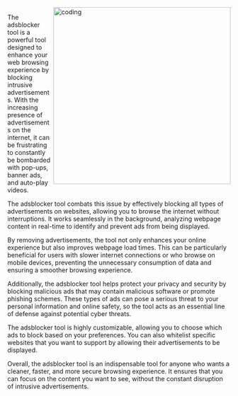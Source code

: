 <img align="right" alt="coding" width ="400" src="[adsblocker.gif](https://github.com/thegreatpayload/adsblocker/blob/3431ef55154c5cd3d5338f5982fdb16ce0a58b9a/adsblocker.gif)">
<p>The adsblocker tool is a powerful tool designed to enhance your web browsing experience by blocking intrusive advertisements. With the increasing presence of advertisements on the internet, it can be frustrating to constantly be bombarded with pop-ups, banner ads, and auto-play videos. 

The adsblocker tool combats this issue by effectively blocking all types of advertisements on websites, allowing you to browse the internet without interruptions. It works seamlessly in the background, analyzing webpage content in real-time to identify and prevent ads from being displayed.

By removing advertisements, the tool not only enhances your online experience but also improves webpage load times. This can be particularly beneficial for users with slower internet connections or who browse on mobile devices, preventing the unnecessary consumption of data and ensuring a smoother browsing experience.

Additionally, the adsblocker tool helps protect your privacy and security by blocking malicious ads that may contain malicious software or promote phishing schemes. These types of ads can pose a serious threat to your personal information and online safety, so the tool acts as an essential line of defense against potential cyber threats.

The adsblocker tool is highly customizable, allowing you to choose which ads to block based on your preferences. You can also whitelist specific websites that you want to support by allowing their advertisements to be displayed.

Overall, the adsblocker tool is an indispensable tool for anyone who wants a cleaner, faster, and more secure browsing experience. It ensures that you can focus on the content you want to see, without the constant disruption of intrusive advertisements.</p>


